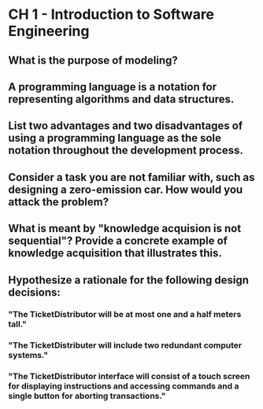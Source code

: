 # CH 1 - Introduction to Software Engineering

## What is the purpose of modeling?

## A programming language is a notation for representing algorithms and data structures.
## List two advantages and two disadvantages of using a programming language as the sole notation throughout the development process.

## Consider a task you are not familiar with, such as designing a zero-emission car. How would you attack the problem?

## What is meant by "knowledge acquision is not sequential"? Provide a concrete example of knowledge acquisition that illustrates this.

## Hypothesize a rationale for the following design decisions:
### "The TicketDistributor will be at most one and a half meters tall."
### "The TicketDistributer will include two redundant computer systems."
### "The TicketDistributor interface will consist of a touch screen for displaying instructions and accessing commands and a single button for aborting transactions."
